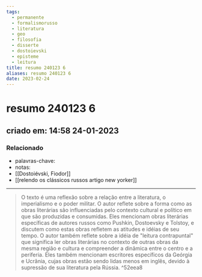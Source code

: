 ```yaml
---
tags:
  - permanente
  - formalismorusso
  - literatura
  - geo
  - filosofia
  - disserte
  - dostoievski
  - episteme
  - leitura
title: resumo 240123 6
aliases: resumo 240123 6
date: 2023-02-24
---
```

# resumo 240123 6
## criado em: 14:58 24-01-2023

### Relacionado
- palavras-chave: 
- notas: 
- [[Dostoiévski, Fiodor]]
- [[relendo os clássicos russos artigo new yorker]]
---
> O texto é uma reflexão sobre a relação entre a literatura, o imperialismo e o poder militar. O autor reflete sobre a forma como as obras literárias são influenciadas pelo contexto cultural e político em que são produzidas e consumidas. Eles mencionam obras literárias específicas de autores russos como Pushkin, Dostoevsky e Tolstoy, e discutem como estas obras refletem as atitudes e idéias de seu tempo. O autor também reflete sobre a idéia de "leitura contrapuntal" que significa ler obras literárias no contexto de outras obras da mesma região e cultura e compreender a dinâmica entre o centro e a periferia. Eles também mencionam escritores específicos da Geórgia e Ucrânia, cujas obras estão sendo lidas menos em inglês, devido à supressão de sua literatura pela Rússia. ^52eea8